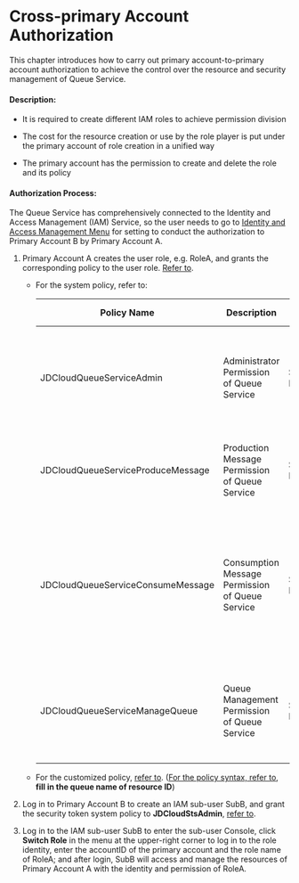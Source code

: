 # Cross-primary Account Authorization

This chapter introduces how to carry out primary account-to-primary account authorization to achieve the control over the resource and security management of Queue Service.

#### Description:

- It is required to create different IAM roles to achieve permission division

- The cost for the resource creation or use by the role player is put under the primary account of role creation in a unified way

- The primary account has the permission to create and delete the role and its policy

  

#### Authorization Process:

The Queue Service has comprehensively connected to the Identity and Access Management (IAM) Service, so the user needs to go to [Identity and Access Management Menu](https://cm-console.jdcloud.com/cmSummary) for setting to conduct the authorization to Primary Account B by Primary Account A.

1. Primary Account A creates the user role, e.g. RoleA, and grants the corresponding policy to the user role. [Refer to](https://docs.jdcloud.com/en/iam/createrole).

   - For the system policy, refer to:

     | Policy Name                          | Description                 | Type     |   Resource Scope                 | Remarks                                                         |
     | --------------------------------- | -------------------- | -------- | -------------------------- | ------------------------------------------------------------ |
     | JDCloudQueueServiceAdmin          | Administrator Permission of Queue Service   | System Policy | All Resources of Queue Service under the Primary Account | All Permissions of Queue include Management and Message Sending and Receiving                     |
     | JDCloudQueueServiceProduceMessage | Production Message Permission of Queue Service | System Policy | All Resources of Queue Service under the Primary Account | It is allowed to send messages to the existing queue                                      |
     | JDCloudQueueServiceConsumeMessage | Consumption Message Permission of Queue Service | System Policy | All Resources of Queue Service under the Primary Account | It is allowed to receive information from the existing queue, modify the time-out period of message visibility and clear the queue |
     | JDCloudQueueServiceManageQueue    | Queue Management Permission of Queue Service | System Policy | All Resources of Queue Service under the Primary Account | It is allowed to create, modify or delete the queue and obtain the queue list and detailed information         |

   - For the customized policy, [refer to](https://docs.jdcloud.com/en/iam/createpolicy). ([For the policy syntax, refer to](https://docs.jdcloud.com/en/iam/policy-management), **fill in the queue name of resource ID**)

2. Log in to Primary Account B to create an IAM sub-user SubB, and grant the security token system policy to **JDCloudStsAdmin**, [refer to](https://docs.jdcloud.com/en/iam/createsubuser).

3. Log in to the IAM sub-user SubB to enter the sub-user Console, click **Switch Role** in the menu at the upper-right corner to log in to the role identity, enter the accountID of the primary account and the role name of RoleA; and after login, SubB will access and manage the resources of Primary Account A with the identity and permission of RoleA.
